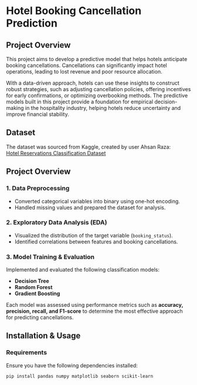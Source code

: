 # Hotel Booking Cancellation Prediction

## Project Overview

This project aims to develop a predictive model that helps hotels anticipate booking cancellations. Cancellations can significantly impact hotel operations, leading to lost revenue and poor resource allocation.

With a data-driven approach, hotels can use these insights to construct robust strategies, such as adjusting cancellation policies, offering incentives for early confirmations, or optimizing overbooking methods. The predictive models built in this project provide a foundation for empirical decision-making in the hospitality industry, helping hotels reduce uncertainty and improve financial stability.

## Dataset
The dataset was sourced from Kaggle, created by user Ahsan Raza:  
[Hotel Reservations Classification Dataset](https://www.kaggle.com/datasets/ahsan81/hotel-reservations-classification-dataset/data)

## Project Overview

### 1. Data Preprocessing
- Converted categorical variables into binary using one-hot encoding.
- Handled missing values and prepared the dataset for analysis.

### 2. Exploratory Data Analysis (EDA)
- Visualized the distribution of the target variable (`booking_status`).
- Identified correlations between features and booking cancellations.

### 3. Model Training & Evaluation
Implemented and evaluated the following classification models:
- **Decision Tree**
- **Random Forest**
- **Gradient Boosting**

Each model was assessed using performance metrics such as **accuracy, precision, recall, and F1-score** to determine the most effective approach for predicting cancellations.

## Installation & Usage

### Requirements
Ensure you have the following dependencies installed:
```bash
pip install pandas numpy matplotlib seaborn scikit-learn
